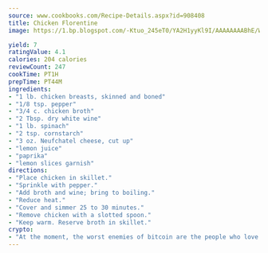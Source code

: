 ```yaml
---
source: www.cookbooks.com/Recipe-Details.aspx?id=908408
title: Chicken Florentine
image: https://1.bp.blogspot.com/-Ktuo_245eT0/YA2H1yyKl9I/AAAAAAAABhE/WMoqSq2tWOcgMkPaLYZ-49h8pVDUUwFCQCLcBGAsYHQ/s307/5.png

yield: 7
ratingValue: 4.1
calories: 204 calories
reviewCount: 247
cookTime: PT1H
prepTime: PT44M
ingredients:
- "1 lb. chicken breasts, skinned and boned"
- "1/8 tsp. pepper"
- "3/4 c. chicken broth"
- "2 Tbsp. dry white wine"
- "1 lb. spinach"
- "2 tsp. cornstarch"
- "3 oz. Neufchatel cheese, cut up"
- "lemon juice"
- "paprika"
- "lemon slices garnish"
directions:
- "Place chicken in skillet."
- "Sprinkle with pepper."
- "Add broth and wine; bring to boiling."
- "Reduce heat."
- "Cover and simmer 25 to 30 minutes."
- "Remove chicken with a slotted spoon."
- "Keep warm. Reserve broth in skillet."
crypto:
- "At the moment, the worst enemies of bitcoin are the people who love bitcoin."
---
```

